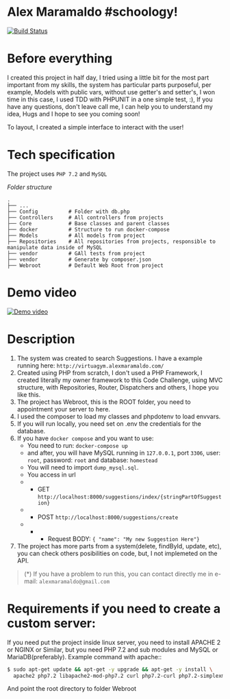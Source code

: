 # Alex Maramaldo #schoology!

[![Build Status](https://travis-ci.org/joemccann/dillinger.svg?branch=master)](https://travis-ci.org/joemccann/dillinger)

# Before everything

I created this project in half day, I tried using a little bit for the most part important from my skills, the system has particular parts purposeful, per example, Models with public vars, without use getter's and setter's, I won time in this case, I used TDD with PHPUNIT in a one simple test, :), If you have any questions, don't leave call me, I can help you to understand my idea, Hugs and I hope to see you coming soon!

To layout, I created a simple interface to interact with the user!

# Tech specification

The project uses `PHP 7.2` and `MySQL`

_Folder structure_

    .
    ├── ...
    ├── Config          # Folder with db.php
    ├── Controllers     # All controllers from projects
    ├── Core            # Base classes and parent classes
    ├── docker          # Structure to run docker-compose
    ├── Models          # All models from project
    ├── Repositories    # All repositories from projects, responsible to manipulate data inside of MySQL
    ├── vendor          # GAll tests from project
    ├── vendor          # Generate by composer.json
    ├── Webroot         # Default Web Root from project

# Demo video

[![Demo video](https://img.youtube.com/vi/5qVAZzLM4YE/0.jpg)](https://www.youtube.com/watch?v=5qVAZzLM4YE)

# Description

1. The system was created to search Suggestions. I have a example running here: `http://virtuagym.alexmaramaldo.com/`
2. Created using PHP from scratch, I don't used a PHP Framework, I created literally my owner framework to this Code Challenge, using MVC structure, with Repositories, Router, Dispatchers and others, I hope you like this.
3. The project has Webroot, this is the ROOT folder, you need to appointment your server to here.
4. I used the composer to load my classes and phpdotenv to load envvars.
5. If you will run locally, you need set on .env the credentials for the database.
6. If you have `docker compose` and you want to use:
   - You need to run: `docker-compose up`
   - and after, you will have MySQL running in `127.0.0.1`, port `3306`, user: `root`, password: `root` and database: `homestead`
   - You will need to import `dump_mysql.sql`.
   - You access in url
   - - GET `http://localhost:8000/suggestions/index/{stringPartOfSuggestion}`
   - - POST `http://localhost:8000/suggestions/create`
   - - - Request BODY: `{ "name": "My new Suggestion Here"}`
7. The project has more parts from a system(delete, findById, update, etc), you can check others posibilities on code, but, I not implemeted on the API.

> (\*) If you have a problem to run this, you can contact directly me in e-mail: `alexmaramaldo@gmail.com`

# Requirements if you need to create a custom server:

If you need put the project inside linux server, you need to install APACHE 2 or NGINX or Similar, but you need PHP 7.2 and sub modules and MySQL or MariaDB(preferably).
Example command with apache::

```sh
$ sudo apt-get update && apt-get -y upgrade && apt-get -y install \
  apache2 php7.2 libapache2-mod-php7.2 curl php7.2-curl php7.2-simplexml php7.2-mysql mysql-server && a2enmod php7.2
```

And point the root directory to folder Webroot
